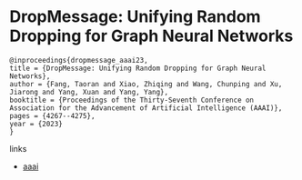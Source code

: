 # DropMessage: Unifying Random Dropping for Graph Neural Networks

```
@inproceedings{dropmessage_aaai23,
title = {DropMessage: Unifying Random Dropping for Graph Neural Networks},
author = {Fang, Taoran and Xiao, Zhiqing and Wang, Chunping and Xu, Jiarong and Yang, Xuan and Yang, Yang},
booktitle = {Proceedings of the Thirty-Seventh Conference on Association for the Advancement of Artificial Intelligence (AAAI)},
pages = {4267--4275},
year = {2023}
}
```

links
- [aaai](https://ojs.aaai.org/index.php/AAAI/article/view/25545)
